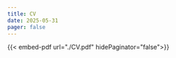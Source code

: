 ```yaml
---
title: CV
date: 2025-05-31
pager: false
---
```


{{< embed-pdf url="./CV.pdf" hidePaginator="false">}}

